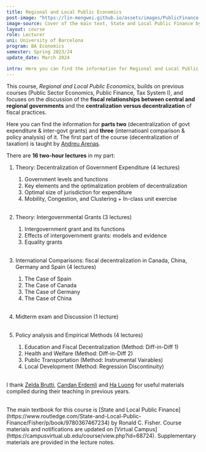 ```yaml
---
title: Regional and Local Public Economics
post-image: "https://lin-mengwei.github.io/assets/images/PublicFinance.png"
image-source: Cover of the main text, State and Local Public Finance by Ronald Fisher. 
layout: course
role: Lecturer
uni: University of Barcelona
program: BA Economics 
semester: Spring 2023/24
update_date: March 2024

intro: Here you can find the information for Regional and Local Public Economics taught in Spring semester, 2023/24. This is a <b>third-year compulsory course</b> for undergraduate Economics majors at the University of Barcelona.
---
```



This course, *Regional and Local Public Economics*, builds on previous courses (Public Sector Economics, Public Finance, Tax System I), and focuses on the discussion of the <b>fiscal relationships between central and regional governments</b> and the <b>centralization versus decentralization</b> of fiscal practices. 

Here you can find the information for <b>parts two</b> (decentralization of govt expenditure & inter-govt grants) and <b>three</b> (internatioanl comparison & policy analysis) of it. The first part of the course (decentralization of taxation) is taught by [Andreu Arenas](https://sites.google.com/site/andreuarenasweb/home).

There are **16 two-hour lectures** in my part:

1. Theory: Decentralization of Government Expenditure (4 lectures) <br>
	1. Government levels and functions <br>
	2. Key elements and the optimalization problem of decentralization <br>
	3. Optimal size of jurisdiction for expenditure <br>
	4. Mobility, Congestion, and Clustering + In-class unit exercise
<br><br>

2. Theory: Intergovernmental Grants (3 lectures)<br>
	1. Intergovernment grant and its functions <br>
	2. Effects of intergovernment grants: models and evidence <br>
	3. Equality grants
<br><br>

3. International Comparisons: fiscal decentralization in Canada, China, Germany and Spain (4 lectures)<br>
	1. The Case of Spain <br>
	2. The Case of Canada  <br>
	3. The Case of Germany <br>
	4. The Case of China
<br><br>

4. Midterm exam and Discussion (1 lecture) <br><br>

5. Policy analysis and Empirical Methods  (4 lectures)<br>
	1. Education and Fiscal Decentralization (Method: Diff-in-Diff 1)<br>
	2. Health and Welfare (Method: Diff-in-Diff 2)<br>
	3. Public Transportation (Method: Instrumental Vairables)<br>
	4. Local Development (Method: Regression Discontinuity)
<br><br>

I thank [Zelda Brutti](https://sites.google.com/site/zeldabrutti/), [Candan Erdemli](https://candanerdemli.com/) and [Ha Luong](https://haluong.weebly.com/) for useful materials compiled during their teaching in previous years.


<br>
The main textbook for this course is [State and Local Public Finance](https://www.routledge.com/State-and-Local-Public-Finance/Fisher/p/book/9780367467234) by Ronald C. Fisher. Course materials and notifications are updated on [Virtual Campus](https://campusvirtual.ub.edu/course/view.php?id=68724). Supplementary materials are provided in the lecture notes.
